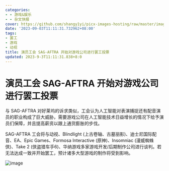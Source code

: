 ```yaml
---
categories:
- - 游戏&娱乐
- - 杂文快报
cover: https://github.com/shangy1yi/picx-images-hosting/raw/master/image.6qumvr0l0ic0.webp
date: '2023-09-03T11:11:31.732962+08:00'
tags:
- 罢工
- 游戏
- 动视
title: 演员工会 SAG-AFTRA 开始对游戏公司进行罢工投票
updated: 2023-9-3T11:11:31.838+8:0
---
```

# 演员工会 SAG-AFTRA 开始对游戏公司进行罢工投票

与 SAG-AFTRA 对好莱坞的诉求类似，工会认为人工智能对表演捕捉还有配音演员的职业构成了巨大威胁，需要游戏公司在人工智能技术日益增长的情况下给予演员们保障，并且提高薪资以跟上通货膨胀的步伐。

SAG-AFTRA 工会将与动视、Blindlight (上古卷轴、古墓丽影)、迪士尼国际配音、EA、Epic Games、Formosa Interactive (原神)、Insomniac (漫威蜘蛛侠)、Take 2 (侠盗猎车手6)、华纳游戏多家游戏开发/后期制作公司进行谈判。若无法达成一致并开始罢工，预计诸多大型游戏的制作将受到影响。

<img src="https://github.com/shangy1yi/picx-images-hosting/raw/master/image.6qumvr0l0ic0.webp" alt="image" />
